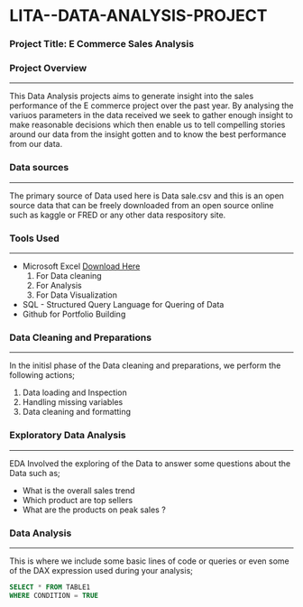 # LITA--DATA-ANALYSIS-PROJECT

### Project Title: E Commerce Sales Analysis

### Project Overview
---
This Data Analysis  projects aims to generate insight into the sales performance of
the E commerce project over the past year. By analysing the variuos parameters in 
the data received we seek to gather enough insight to make reasonable decisions
which then enable us to tell compelling stories around our data from the insight
gotten and to know the best performance from our data.

### Data sources
---
The primary source of Data used here is Data sale.csv and this is an open source                                                                                                           data that can be freely downloaded from an open source online such as                                                                                                                        kaggle or FRED or any other data respository site.

### Tools Used
---
- Microsoft Excel [Download Here](https://www.microsoft.com)
    1. For Data cleaning
    2. For Analysis
    3. For Data Visualization 
- SQL - Structured Query Language for Quering of Data
- Github for Portfolio Building

### Data Cleaning and Preparations
---
In the initisl phase of the Data cleaning and preparations, we perform the following actions;
1. Data loading and Inspection
2. Handling missing variables
3. Data cleaning and formatting

### Exploratory Data Analysis
---
EDA Involved the exploring of the Data to answer some questions about the Data such as;
- What is the overall sales trend
- Which product are top sellers
- What are the products on peak sales ?

### Data Analysis
---
This is where we include some basic lines of code or queries or even some of the DAX
expression used during your analysis;

``` SQL
SELECT * FROM TABLE1
WHERE CONDITION = TRUE
```
   

